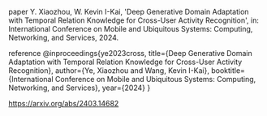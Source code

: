 paper
Y. Xiaozhou, W. Kevin I-Kai, 'Deep Generative Domain Adaptation with Temporal Relation Knowledge for Cross-User Activity Recognition', in: International Conference on Mobile and Ubiquitous Systems: Computing, Networking, and Services, 2024.

reference
@inproceedings{ye2023cross, title={Deep Generative Domain Adaptation with Temporal Relation Knowledge for Cross-User Activity Recognition}, author={Ye, Xiaozhou and Wang, Kevin I-Kai}, booktitle={International Conference on Mobile and Ubiquitous Systems: Computing, Networking, and Services}, year={2024} }


https://arxiv.org/abs/2403.14682
